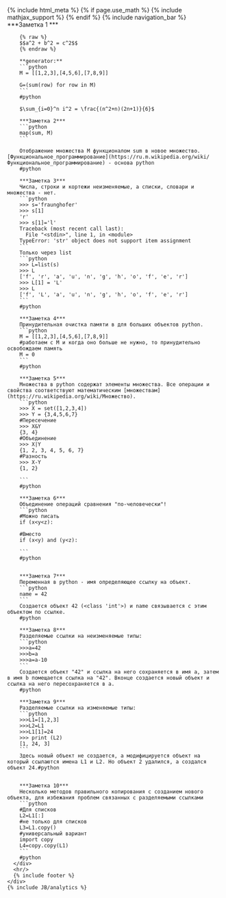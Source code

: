 <!DOCTYPE html>
<html>
  <head>
    {% include html_meta %}
    <title>How to use MathJax in Jekyll generated Github pages -- Haixing Hu's Homepage</title>
    <link href="/bootstrap/css/bootstrap.2.2.2.min.css" rel="stylesheet">
    <link href="/css/style.css" rel="stylesheet" type="text/css" media="all">
    {% if page.use_math %}
      {% include mathjax_support %}
    {% endif %}
  </head>
  <body>
    {% include navigation_bar %}
    <div class="container-narrow">
      <div class="content">
        ***Заметка 1  ***

        {% raw %}
        $$a^2 + b^2 = c^2$$
        {% endraw %}  

        **generator:**
        ```python
        M = [[1,2,3],[4,5,6],[7,8,9]]

        G=(sum(row) for row in M)
        ```
        #python 

        $\sum_{i=0}^n i^2 = \frac{(n^2+n)(2n+1)}{6}$

        ***Заметка 2***
        ```python
        map(sum, M)
        ```

        Отображение множества M функционалом sum в новое множество. [Функциональное_программирование](https://ru.m.wikipedia.org/wiki/Функциональное_программирование) - основа python
        #python 

        ***Заметка 3***
        Числа, строки и кортежи неизменяемые, а списки, словари и множества - нет.
        ```python
        >>> s='fraunghofer'
        >>> s[1]
        'r'
        >>> s[1]='l'
        Traceback (most recent call last):
          File "<stdin>", line 1, in <module>
        TypeError: 'str' object does not support item assignment
        ```
        Только через list
        ```python
        >>> L=list(s)
        >>> L
        ['f', 'r', 'a', 'u', 'n', 'g', 'h', 'o', 'f', 'e', 'r']
        >>> L[1] = 'L'
        >>> L
        ['f', 'L', 'a', 'u', 'n', 'g', 'h', 'o', 'f', 'e', 'r']
        ```
        #python 

        ***Заметка 4***
        Принудительная очистка памяти в для больших объектов python.
        ```python
        M = [[1,2,3],[4,5,6],[7,8,9]]
        #работаем с M и когда оно больше не нужно, то принудительно освобождаем память
        M = 0
        ```
        #python 

        ***Заметка 5***
        Множества в python содержат элементы множества. Все операции и свойства соответствуют математическим [множествам](https://ru.wikipedia.org/wiki/Множество). 
        ```python
        >>> X = set([1,2,3,4])
        >>> Y = {3,4,5,6,7}
        #Пересечение
        >>> X&Y
        {3, 4}
        #Объединение
        >>> X|Y
        {1, 2, 3, 4, 5, 6, 7}
        #Разность
        >>> X-Y
        {1, 2}

        ```
        #python 

        ***Заметка 6***
        Объединение операций сравнения "по-человечески"!
        ```python
        #Можно писать
        if (x<y<z):
            
        #Вместо
        if (x<y) and (y<z):

        ```
        #python 


        ***Заметка 7***
        Переменная в python - имя определяющее ссылку на объект.
        ```python
        name = 42 
        ```
        Создается объект 42 (<class 'int'>) и name связывается с этим объектом по ссылке.
        #python 

        ***Заметка 8***
        Разделяемые ссылки на неизменяемые типы:
        ```python
        >>>a=42
        >>>b=a
        >>>a=a-10
        ```
        Создается объект "42" и ссылка на него сохраняется в имя a, затем в имя b помещается ссылка на "42". Вконце создается новый объект и ссылка на него пересохраняется в a. 
        #python

        ***Заметка 9***
        Разделяемые ссылки на изменяемые типы:
        ```python
        >>>L1=[1,2,3]
        >>>L2=L1
        >>>L1[1]=24
        >>> print (L2)
        [1, 24, 3]
        ```
        Здесь новый объект не создается, а модифицируется объект на который ссылаются имена L1 и L2. Но объект 2 удалился, а создался объект 24.#python


        ***Заметка 10***
        Несколько методов правильного копирования с созданием нового объекта, для избежания проблем связанных с разделяемыми ссылками
        ```python
        #Для списков 
        L2=L1[:]
        #не только для списков
        L3=L1.copy()
        #универсальный вариант
        import copy
        L4=copy.copy(L1)    
        ```
        #python
      </div>
      <hr/>
      {% include footer %}
    </div>
    {% include JB/analytics %}
  </body>
</html>
